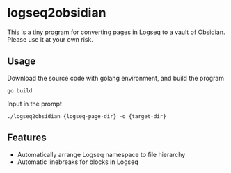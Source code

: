 # logseq2obsidian 

This is a tiny program for converting pages in Logseq to a vault of Obsidian. Please use it at your own risk.

## Usage

Download the source code with golang environment, and build the program

```shell
go build
```

Input in the prompt 

```shell
./logseq2obsidian {logseq-page-dir} -o {target-dir}
```

## Features 

- Automatically arrange Logseq namespace to file hierarchy 
- Automatic linebreaks for blocks in Logseq